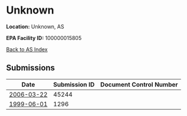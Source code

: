 # Unknown

**Location:** Unknown, AS

**EPA Facility ID:** 100000015805

[Back to AS Index](../../index.md)

## Submissions

| Date | Submission ID | Document Control Number |
|------|--------------|-------------------------|
| [2006-03-22](submissions/45244.md) | 45244 |  |
| [1999-06-01](submissions/1296.md) | 1296 |  |
